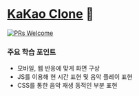# [KaKao Clone](https://free-ko.github.io/study-clone-kakao2020/) 💬
[![PRs Welcome](https://img.shields.io/badge/PRs-welcome-brightgreen.svg?style=flat-square)](http://makeapullrequest.com)

### 주요 학습 포인트
- 모바일, 웹 반응에 맞게 화면 구상
- JS를 이용해 현 시간 표현 및 음악 플레이 표현
- CSS를 통한 음악 재생 동적인 부분 표현
